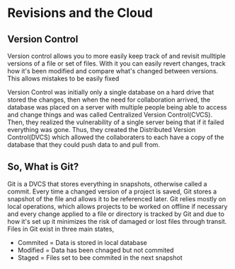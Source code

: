 # Revisions and the Cloud

## Version Control

Version control allows you to more easily keep track of and revisit mulltiple versions of a file or set of files. With it you can easily revert changes, track how it's been modified and compare what's changed between versions. This allows mistakes to be easily fixed

Version Control was initially only a single database on a hard drive that stored the changes, then when the need for collaboration arrived, the database was placed on a server with multiple people being able to access and change things and was called Centralized Version Control(CVCS).
Then, they realized the vulnerability of a single server being that if it failed everything was gone. Thus, they created the Distributed Version Control(DVCS) which allowed the collaboraters to each have a copy of the database that they could push data to and pull from.

## So, What is Git?

Git is a DVCS that stores everything in snapshots, otherwise called a commit. Every time a changed version of a project is saved, Git stores a snapshot of the file and allows it to be referenced later. Git relies mostly on local operations, which allows projects to be worked on offline if necessary and every change applied to a file or directory is tracked by Git and due to how it's set up it minimizes the risk of damaged or lost files through transit.
Files in Git exist in three main states,
- Commited = Data is stored in local database
- Modified = Data has been chnaged but not commited
- Staged = Files set to bee commited in the next snapshot